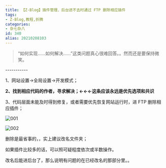 ```yaml
---
title: 【Z-Blog】插件管理、后台进不去时通过 FTP 删除相应插件
tags:
- Z-Blog,教程,折腾
categories:
- 杂七杂八
id: 340
alias: 20210208103
---
```


> “如何实现……如何解决……”这类问题真心很难回答。。然而还是要保持微笑。

\-----------

1、网站设置→全局设置→开发模式；

<!--more-->

**2、找到相应代码的作者，寻求解决；←←←这条应该永远是优先选项和共识**

3、代码层面未能及时得到修复，或者需要优先恢复网站运行时，进 FTP 删除相应插件；

<!-- ![001](001.png "001") -->
![001](https://i.loli.net/2021/02/08/iSUrz9MLQNBDKtj.png "001")

<!-- ![002](002.png "002") -->
![002](https://i.loli.net/2021/02/08/nh8gQRbMUOEDNlo.png "002")

删除是最省事的，，实上建议改名文件夹；

如果插件比较多的话，可以照可疑程度依次或半数操作。

改名后能进后台了，那么说明有问题的在已经改名的那部分里。。

<!--340-->
